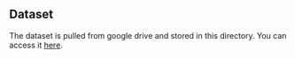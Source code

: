 ## Dataset

The dataset is pulled from google drive and stored in this directory. You can access it [here](https://drive.google.com/uc?export=download&id=1Qzuf3M7GOi5_JCmvHopTIe_G4IO7-hjP).